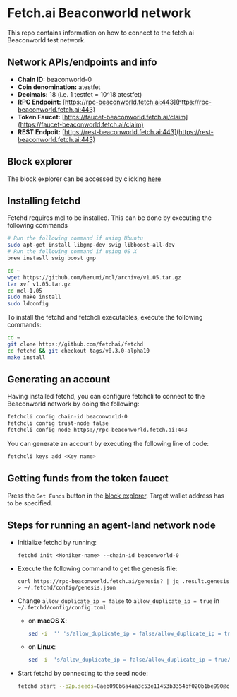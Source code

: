 # Fetch.ai Beaconworld network

This repo contains information on how to connect to the fetch.ai Beaconworld test network.

## Network APIs/endpoints and info
- **Chain ID:** beaconworld-0
- **Coin denomination:** atestfet
- **Decimals:** 18 (i.e. 1 testfet = 10^18 atestfet)
- **RPC Endpoint:** [https://rpc-beaconworld.fetch.ai:443](https://rpc-beaconworld.fetch.ai:443)
- **Token Faucet:** [https://faucet-beaconworld.fetch.ai/claim](https://faucet-beaconworld.fetch.ai/claim)
- **REST Endpoit:** [https://rest-beaconworld.fetch.ai:443](https://rest-beaconworld.fetch.ai:443)

## Block explorer
The block explorer can be accessed by clicking [here](https://explore-beaconworld.fetch.ai/)

## Installing fetchd
Fetchd requires mcl to be installed. This can be done by executing the following commands
```bash
# Run the following command if using Ubuntu
sudo apt-get install libgmp-dev swig libboost-all-dev
# Run the following command if using OS X
brew instasll swig boost gmp
```
```bash
cd ~
wget https://github.com/herumi/mcl/archive/v1.05.tar.gz
tar xvf v1.05.tar.gz
cd mcl-1.05
sudo make install
sudo ldconfig
```

To install the fetchd and fetchcli executables, execute the following commands:

```bash
cd ~
git clone https://github.com/fetchai/fetchd
cd fetchd && git checkout tags/v0.3.0-alpha10
make install
```



## Generating an account
Having installed fetchd, you can configure fetchcli to connect to the Beaconworld network by doing the following:
```bash
fetchcli config chain-id beaconworld-0
fetchcli config trust-node false
fetchcli config node https://rpc-beaconworld.fetch.ai:443
```

You can generate an account by executing the following line of code:
```bash
fetchcli keys add <Key name>
```

## Getting funds from the token faucet

Press the `Get Funds` button in the [block explorer](https://explore-beaconworld.fetch.ai/). Target wallet address has to be specified.

## Steps for running an agent-land network node
- Initialize fetchd by running:
  ```shell script
  fetchd init <Moniker-name> --chain-id beaconworld-0
  ```
- Execute the following command to get the genesis file:

  `curl https://rpc-beaconworld.fetch.ai/genesis? | jq .result.genesis > ~/.fetchd/config/genesis.json`
- Change `allow_duplicate_ip = false` to `allow_duplicate_ip = true` in `~/.fetchd/config/config.toml`
  - on **macOS X**:
    ```bash
    sed -i  '' 's/allow_duplicate_ip = false/allow_duplicate_ip = true/' ~/.fetchd/config/config.toml
    ```
  - on **Linux**:
    ```bash
    sed -i  's/allow_duplicate_ip = false/allow_duplicate_ip = true/' ~/.fetchd/config/config.toml
    ```
- Start fetchd by connecting to the seed node:
  ```bash
  fetchd start --p2p.seeds=8aeb090b6a4aa3c53e11453b3354bf020b1be990@connect-beaconworld.fetch.ai:36656
  ```

